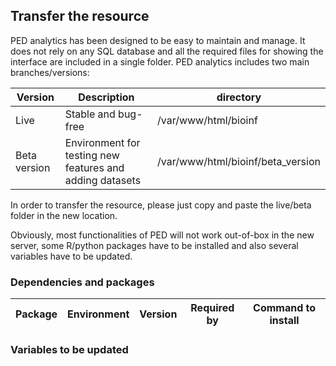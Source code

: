 ## Transfer the resource

PED analytics has been designed to be easy to maintain and manage. It does not rely on any SQL database and all the required files for showing the interface are included in a single folder. PED analytics includes two main branches/versions:

Version | Description | directory
------------ | ------------ | ------------
Live | Stable and bug-free | /var/www/html/bioinf |
Beta version | Environment for testing new features and adding datasets | /var/www/html/bioinf/beta_version |

In order to transfer the resource, please just copy and paste the live/beta folder in the new location.

Obviously, most functionalities of PED will not work out-of-box in the new server, some R/python packages have to be installed and also several variables have to be updated.

### Dependencies and packages

Package | Environment | Version | Required by | Command to install |
------- | ------------| ------- | ----------- | ----- |

### Variables to be updated
